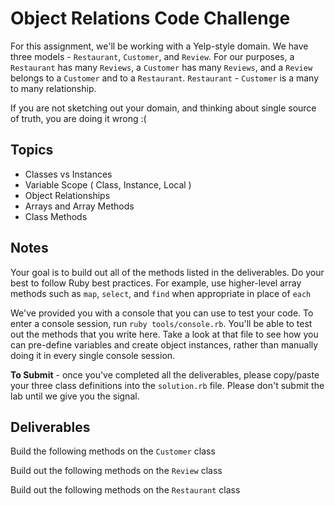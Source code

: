 # Object Relations Code Challenge

For this assignment, we'll be working with a Yelp-style domain. We have three models - `Restaurant`, `Customer`, and `Review`.
For our purposes, a `Restaurant` has many `Reviews`, a `Customer` has many `Reviews`, and a `Review` belongs to a `Customer` and to a `Restaurant`.
`Restaurant` - `Customer` is a many to many relationship.

If you are not sketching out your domain, and thinking about single source of truth,
you are doing it wrong :(

## Topics

* Classes vs Instances
* Variable Scope ( Class, Instance, Local )
* Object Relationships
* Arrays and Array Methods
* Class Methods

## Notes

Your goal is to build out all of the methods listed in the deliverables. Do your best to follow Ruby best practices. For example, use higher-level array methods such as `map`, `select`, and `find` when appropriate in place of `each`

We've provided you with a console that you can use to test your code. To enter a console session, run `ruby tools/console.rb`. You'll be able to test out the methods that you write here. Take a look at that file to see how you can pre-define variables and create object instances, rather than manually doing it in every single console session.

**To Submit** - once you've completed all the deliverables, please copy/paste your three class definitions into the `solution.rb` file. Please don't submit the lab until we give you the signal.

## Deliverables

Build the following methods on the `Customer` class

<!-- * Customer.all
  * should return **all** of the customer instances -->
<!-- * Customer.find_by_name(name)
  * given a string of a **full name**, returns the **first customer** whose full name matches -->
<!-- * Customer.find_all_by_first_name(name)
  * given a string of a first name, returns an **array** containing all customers with that first name -->
<!-- * Customer.all_names
  * should return an **array** of all of the customer full names
 * Customer#add_review(restaurant, content)
  * given a **restaurant object** and some review content (as a string), creates a new review and associates it with that customer and restaurant. A `Review` belongs to a `Customer` and belongs to a `Restaurant` -->

Build out the following methods on the `Review` class

<!-- * Review.all
  * returns all of the reviews -->
<!-- * Review#customer
  * returns the customer object for that given review -->
<!-- * Review#restaurant
  * returns the restaurant object for that given review -->

Build out the following methods on the `Restaurant` class

<!-- * Restaurant.all
  * returns an array of all restaurants -->
<!-- * Restaurant.find_by_name(name)
  * given a string of restaurant name, returns the first restaurant that matches -->
<!-- * Restaurant#reviews
  * returns an array of all reviews for that restaurant -->
<!-- * Restaurant#customers
  * returns all of customers who have written reviews of that restaurant. A `Restaurant` has many `Customers` and a `Customer` has many `Restaurants` -->
